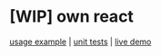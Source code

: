 # [WIP] own react

[usage example](src/example.tsx) | [unit tests](src/index.spec.tsx) | [live demo](https://gmoskal.github.io/own-react/)
